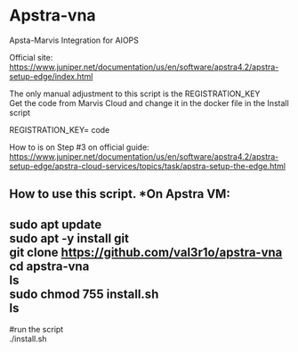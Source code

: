 # Apstra-vna
Apsta-Marvis Integration for AIOPS

Official site: <br>
https://www.juniper.net/documentation/us/en/software/apstra4.2/apstra-setup-edge/index.html  <br>

The only manual adjustment to this script is the REGISTRATION_KEY <br>
Get the code from Marvis Cloud and change it in the docker file in the Install script <be>

REGISTRATION_KEY= code  <be>

How to is on Step #3 on official guide: <br>
https://www.juniper.net/documentation/us/en/software/apstra4.2/apstra-setup-edge/apstra-cloud-services/topics/task/apstra-setup-the-edge.html  <br>

How to use this script. *On Apstra VM:
-
sudo apt update <br>
sudo apt -y install git <br>
git clone https://github.com/val3r1o/apstra-vna <br>
cd apstra-vna <br>
ls <br>
sudo chmod 755 install.sh <br>
ls <br>
-
#run the script <br>
./install.sh
